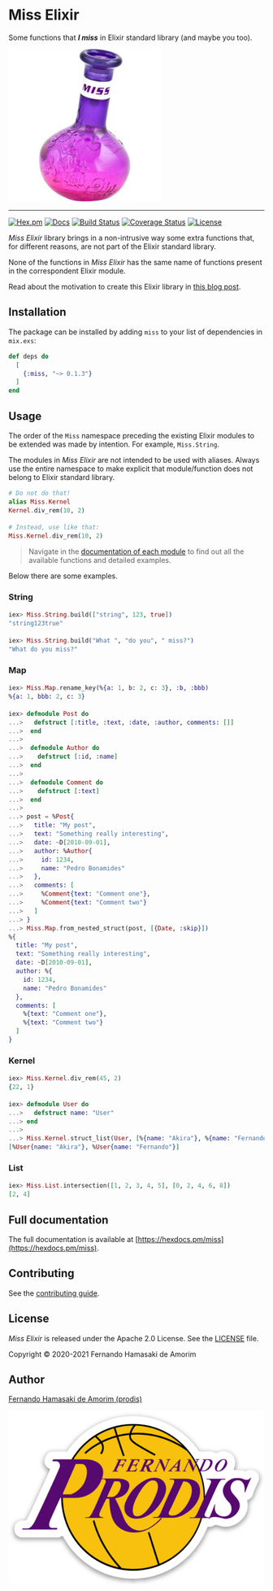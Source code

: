 # Miss Elixir

Some functions that ***I miss*** in Elixir standard library (and maybe you too).

<img height="300" src="https://raw.githubusercontent.com/prodis/miss-elixir/master/assets/miss-elixir-logo.jpg" alt="Miss Elixir">

---

[![Hex.pm](https://img.shields.io/hexpm/v/miss.svg)](https://hex.pm/packages/miss)
[![Docs](https://img.shields.io/badge/hex-docs-542581.svg)](https://hexdocs.pm/miss)
[![Build Status](https://travis-ci.org/prodis/miss-elixir.svg?branch=master)](https://travis-ci.org/prodis/miss-elixir)
[![Coverage Status](https://coveralls.io/repos/github/prodis/miss-elixir/badge.svg?branch=master)](https://coveralls.io/github/prodis/miss-elixir?branch=master)
[![License](https://img.shields.io/hexpm/l/miss.svg)](https://github.com/prodis/miss-elixir/blob/master/LICENSE)

*Miss Elixir* library brings in a non-intrusive way some extra functions that, for different reasons, are not part of the Elixir
standard library.

None of the functions in *Miss Elixir* has the same name of functions present in the correspondent Elixir module.

Read about the motivation to create this Elixir library in [this blog post](https://fernandohamasaki.com/miss-elixir).

## Installation

The package can be installed by adding `miss` to your list of dependencies in `mix.exs`:

```elixir
def deps do
  [
    {:miss, "~> 0.1.3"}
  ]
end
```

## Usage

The order of the `Miss` namespace preceding the existing Elixir modules to be extended was made by intention. For example,
`Miss.String`.

The modules in *Miss Elixir* are not intended to be used with aliases. Always use the entire namespace to make explicit that
module/function does not belong to Elixir standard library.

```elixir
# Do not do that!
alias Miss.Kernel
Kernel.div_rem(10, 2)

# Instead, use like that:
Miss.Kernel.div_rem(10, 2)
```

> Navigate in the [documentation of each module](https://hexdocs.pm/miss/api-reference.html) to find out all the available
> functions and detailed examples.

Below there are some examples.

### String

```elixir
iex> Miss.String.build(["string", 123, true])
"string123true"

iex> Miss.String.build("What ", "do you", " miss?")
"What do you miss?"
```

### Map

```elixir
iex> Miss.Map.rename_key(%{a: 1, b: 2, c: 3}, :b, :bbb)
%{a: 1, bbb: 2, c: 3}

iex> defmodule Post do
...>   defstruct [:title, :text, :date, :author, comments: []]
...>  end
...>
...>  defmodule Author do
...>    defstruct [:id, :name]
...>  end
...>
...>  defmodule Comment do
...>    defstruct [:text]
...>  end
...>
...> post = %Post{
...>   title: "My post",
...>   text: "Something really interesting",
...>   date: ~D[2010-09-01],
...>   author: %Author{
...>     id: 1234,
...>     name: "Pedro Bonamides"
...>   },
...>   comments: [
...>     %Comment{text: "Comment one"},
...>     %Comment{text: "Comment two"}
...>   ]
...> }
...> Miss.Map.from_nested_struct(post, [{Date, :skip}])
%{
  title: "My post",
  text: "Something really interesting",
  date: ~D[2010-09-01],
  author: %{
    id: 1234,
    name: "Pedro Bonamides"
  },
  comments: [
    %{text: "Comment one"},
    %{text: "Comment two"}
  ]
}
```

### Kernel

```elixir
iex> Miss.Kernel.div_rem(45, 2)
{22, 1}

iex> defmodule User do
...>   defstruct name: "User"
...> end
...>
...> Miss.Kernel.struct_list(User, [%{name: "Akira"}, %{name: "Fernando"}])
[%User{name: "Akira"}, %User{name: "Fernando"}]
```

### List

```elixir
iex> Miss.List.intersection([1, 2, 3, 4, 5], [0, 2, 4, 6, 8])
[2, 4]
```

## Full documentation

The full documentation is available at [https://hexdocs.pm/miss](https://hexdocs.pm/miss).

## Contributing

See the [contributing guide](https://github.com/prodis/miss-elixir/blob/master/CONTRIBUTING.md).

## License

*Miss Elixir* is released under the Apache 2.0 License. See the [LICENSE](https://github.com/prodis/miss-elixir/blob/master/LICENSE) file.

Copyright © 2020-2021 Fernando Hamasaki de Amorim

## Author

[Fernando Hamasaki de Amorim (prodis)](https://github.com/prodis)

![Prodis](https://raw.githubusercontent.com/prodis/prodis/master/prodis.png)
